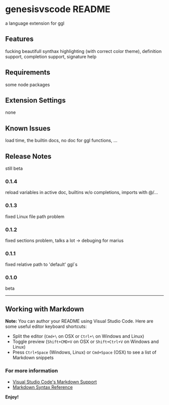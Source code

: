 # genesisvscode README

a language extension for ggl

## Features

fucking beautifull synthax highlighting (with correct color theme),
definition support,
completion support,
signature help

## Requirements

some node packages

## Extension Settings

none

## Known Issues

load time, the builtin docs, no doc for ggl functions, ...

## Release Notes

still beta

### 0.1.4

reload variables in active doc, builtins w/o completions, imports with @/...

### 0.1.3

fixed Linux file path problem

### 0.1.2

fixed sections problem, talks a lot -> debuging for marius

### 0.1.1

fixed relative path to 'default' ggl`s

### 0.1.0

beta


-----------------------------------------------------------------------------------------------------------

## Working with Markdown

**Note:** You can author your README using Visual Studio Code.  Here are some useful editor keyboard shortcuts:

* Split the editor (`Cmd+\` on OSX or `Ctrl+\` on Windows and Linux)
* Toggle preview (`Shift+CMD+V` on OSX or `Shift+Ctrl+V` on Windows and Linux)
* Press `Ctrl+Space` (Windows, Linux) or `Cmd+Space` (OSX) to see a list of Markdown snippets

### For more information

* [Visual Studio Code's Markdown Support](http://code.visualstudio.com/docs/languages/markdown)
* [Markdown Syntax Reference](https://help.github.com/articles/markdown-basics/)

**Enjoy!**
